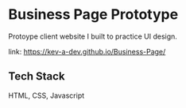 
# Business Page Prototype

Protoype client website I built to practice UI design.

link: https://kev-a-dev.github.io/Business-Page/
## Tech Stack

HTML, CSS, Javascript
